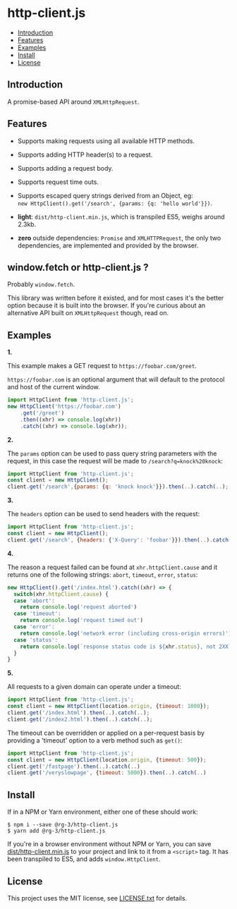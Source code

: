 # http-client.js

* <a href='#introduction'>Introduction</a>
* <a href='#features'>Features</a>
* <a href='#examples'>Examples</a>
* <a href='#install'>Install</a>
* <a href='#license'>License</a>

## <a id='introduction'>Introduction</a>

A promise-based API around `XMLHttpRequest`.  

## <a id='features'>Features</a>

* Supports making requests using all available HTTP methods.

* Supports adding HTTP header(s) to a request.

* Supports adding a request body.

* Supports request time outs.

* Supports escaped query strings derived from an Object, eg:  
  `new HttpClient().get('/search', {params: {q: 'hello world'}})`.

* **light**: `dist/http-client.min.js`, which is transpiled ES5, weighs around 2.3kb.

* **zero** outside dependencies: `Promise` and `XMLHTTPRequest`, the only
  two dependencies, are implemented and provided by the browser.

## window.fetch or http-client.js ?

Probably `window.fetch`.

This library was written before it existed, and for most cases it's the better
option because it is built into the browser. If you're curious about an
alternative API built on `XMLHttpRequest` though, read on.

## <a id='examples'>Examples</a>

__1.__

This example makes a GET request to `https://foobar.com/greet`.

`https://foobar.com` is an optional argument that will default to the protocol
and host of the current window.

```javascript
import HttpClient from 'http-client.js';
new HttpClient('https://foobar.com')
    .get('/greet')
    .then((xhr) => console.log(xhr))
    .catch((xhr) => console.log(xhr));
```

__2.__

The `params` option can be used to pass query string parameters with the request,
in this case the request will be made to `/search?q=knock%20knock`:

```javascript
import HttpClient from 'http-client.js';
const client = new HttpClient();
client.get('/search',{params: {q: 'knock knock'}}).then(..).catch(..);
```

__3.__

The `headers` option can be used to send headers with the request:

```javascript
import HttpClient from 'http-client.js';
const client = new HttpClient();
client.get('/search', {headers: {'X-Query': 'foobar'}}).then(..).catch(..);
```

__4.__

The reason a request failed can be found at `xhr.httpClient.cause` and it
returns one of the following strings: `abort`, `timeout`, `error`, `status`:

```javascript
new HttpClient().get('/index.html').catch((xhr) => {
  switch(xhr.httpClient.cause) {
  case 'abort':
    return console.log('request aborted')
  case 'timeout':
    return console.log('request timed out')
  case 'error':
    return console.log('network error (including cross-origin errors)')
  case 'status':
    return console.log(`response status code is ${xhr.status}, not 2XX`)
  }
}
```

__5.__

All requests to a given domain can operate under a timeout:

```javascript
import HttpClient from 'http-client.js';
const client = new HttpClient(location.origin, {timeout: 1000});
client.get('/index.html').then(..).catch(..);
client.get('/index2.html').then(..).catch(..);
```

The timeout can be overridden or applied on a per-request basis by providing
a 'timeout' option to a verb method such as `get()`:

```javascript
import HttpClient from 'http-client.js';
const client = new HttpClient(location.origin, {timeout: 500});
client.get('/fastpage').then(..).catch(..)
client.get('/veryslowpage', {timeout: 5000}).then(..).catch(..)
```

## <a id='install'>Install</a>

If in a NPM or Yarn environment, either one of these should work:

    $ npm i --save @rg-3/http-client.js
    $ yarn add @rg-3/http-client.js

If you're in a browser environment without NPM or Yarn, you can save [dist/http-client.min.js](https://github.com/rg-3/http-client.js/blob/master/dist/http-client.min.js)
to your project and link to it from a `<script>` tag. It has been transpiled to ES5,
and adds `window.HttpClient`.


## <a id='license'>License</a>

This project uses the MIT license, see [LICENSE.txt](./LICENSE.txt) for details.
